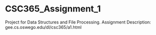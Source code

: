 # CSC365_Assignment_1
Project for Data Structures and File Processing.
Assignment Description: gee.cs.oswego.edu/dl/csc365/a1.html

